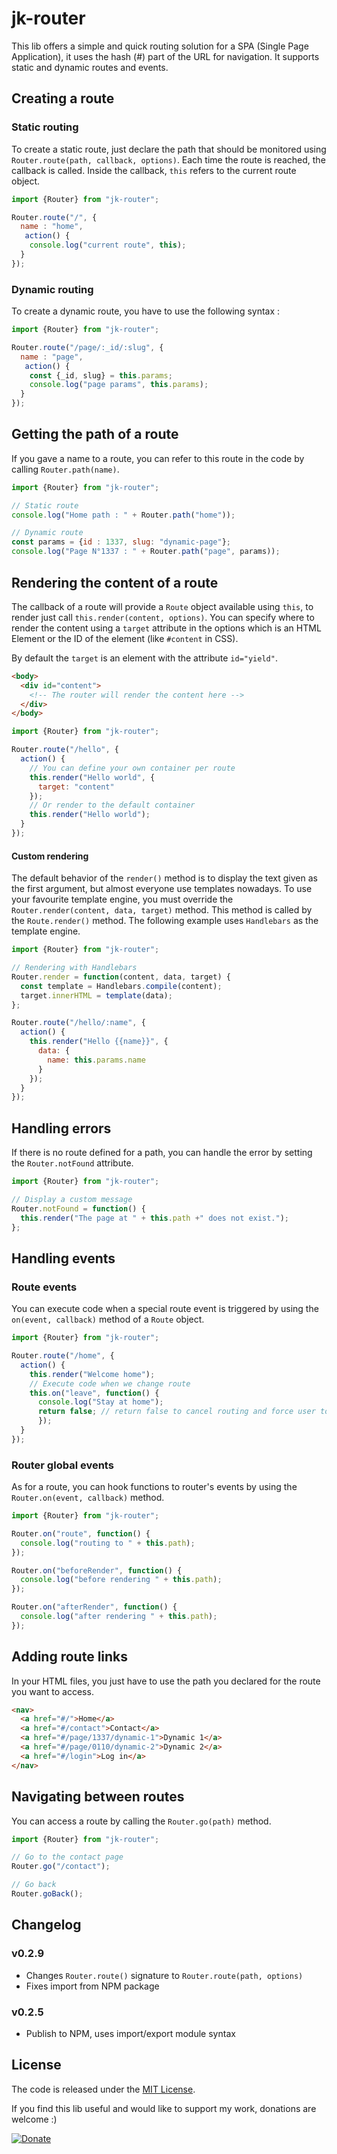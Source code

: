 # jk-router

This lib offers a simple and quick routing solution for a SPA (Single Page Application), it uses the hash (#) part of the URL for navigation. It supports static and dynamic routes and events.

## Creating a route

### Static routing

To create a static route, just declare the path that should be monitored using `Router.route(path, callback, options)`.
Each time the route is reached, the callback is called.
Inside the callback, `this` refers to the current route object.

```js
import {Router} from "jk-router";

Router.route("/", {
  name : "home",
   action() {
    console.log("current route", this);
  }
});
```

### Dynamic routing

To create a dynamic route, you have to use the following syntax :

```js
import {Router} from "jk-router";

Router.route("/page/:_id/:slug", {
  name : "page",
   action() {
    const {_id, slug} = this.params;
    console.log("page params", this.params);
  }
});
```

## Getting the path of a route

If you gave a name to a route, you can refer to this route in the code by calling `Router.path(name)`.

```js
import {Router} from "jk-router";

// Static route
console.log("Home path : " + Router.path("home"));

// Dynamic route
const params = {id : 1337, slug: "dynamic-page"};
console.log("Page N°1337 : " + Router.path("page", params));
```

## Rendering the content of a route

The callback of a route will provide a `Route` object available using `this`, to render just call `this.render(content, options)`.
You can specify where to render the content using a `target` attribute in the options which is an HTML Element or the ID of the element (like `#content` in CSS).

By default the `target` is an element with the attribute `id="yield"`.

```html
<body>
  <div id="content">
    <!-- The router will render the content here -->
  </div>
</body>
```

```js
import {Router} from "jk-router";

Router.route("/hello", {
  action() {
    // You can define your own container per route
    this.render("Hello world", {
      target: "content"
    });
    // Or render to the default container
    this.render("Hello world");
  }
});
```

#### Custom rendering

The default behavior of the `render()` method is to display the text given as the first argument, but almost everyone use templates nowadays.
To use your favourite template engine, you must override the `Router.render(content, data, target)` method.
This method is called by the `Route.render()` method.
The following example uses `Handlebars` as the template engine.

```js
import {Router} from "jk-router";

// Rendering with Handlebars
Router.render = function(content, data, target) {
  const template = Handlebars.compile(content);
  target.innerHTML = template(data);
};

Router.route("/hello/:name", {
  action() {
    this.render("Hello {{name}}", {
      data: {
        name: this.params.name
      }
    });
  }
});
```

## Handling errors

If there is no route defined for a path, you can handle the error by setting the `Router.notFound` attribute.

```js
import {Router} from "jk-router";

// Display a custom message
Router.notFound = function() {
  this.render("The page at " + this.path +" does not exist.");
};
```

## Handling events

### Route events

You can execute code when a special route event is triggered by using the `on(event, callback)` method of a `Route` object.

```js
import {Router} from "jk-router";

Router.route("/home", {
  action() {
    this.render("Welcome home");
    // Execute code when we change route
    this.on("leave", function() {
      console.log("Stay at home");
      return false; // return false to cancel routing and force user to stay on the current page
      });
  }
});
```

### Router global events

As for a route, you can hook functions to router's events by using the `Router.on(event, callback)` method.

```js
import {Router} from "jk-router";

Router.on("route", function() {
  console.log("routing to " + this.path);
});

Router.on("beforeRender", function() {
  console.log("before rendering " + this.path);
});

Router.on("afterRender", function() {
  console.log("after rendering " + this.path);
});
```

## Adding route links

In your HTML files, you just have to use the path you declared for the route you want to access.

```html
<nav>
  <a href="#/">Home</a>
  <a href="#/contact">Contact</a>
  <a href="#/page/1337/dynamic-1">Dynamic 1</a>
  <a href="#/page/0110/dynamic-2">Dynamic 2</a>
  <a href="#/login">Log in</a>
</nav>
```

## Navigating between routes

You can access a route by calling the `Router.go(path)` method.

```js
import {Router} from "jk-router";

// Go to the contact page
Router.go("/contact");

// Go back
Router.goBack();
```

## Changelog

### v0.2.9
- Changes `Router.route()` signature to `Router.route(path, options)`
- Fixes import from NPM package

### v0.2.5
- Publish to NPM, uses import/export module syntax

## License

The code is released under the [MIT License](http://www.opensource.org/licenses/MIT).

If you find this lib useful and would like to support my work, donations are welcome :)

[![Donate](https://img.shields.io/badge/Donate-PayPal-green.svg)](https://www.paypal.com/cgi-bin/webscr?cmd=_s-xclick&hosted_button_id=SS78MUMW8AH4N)
